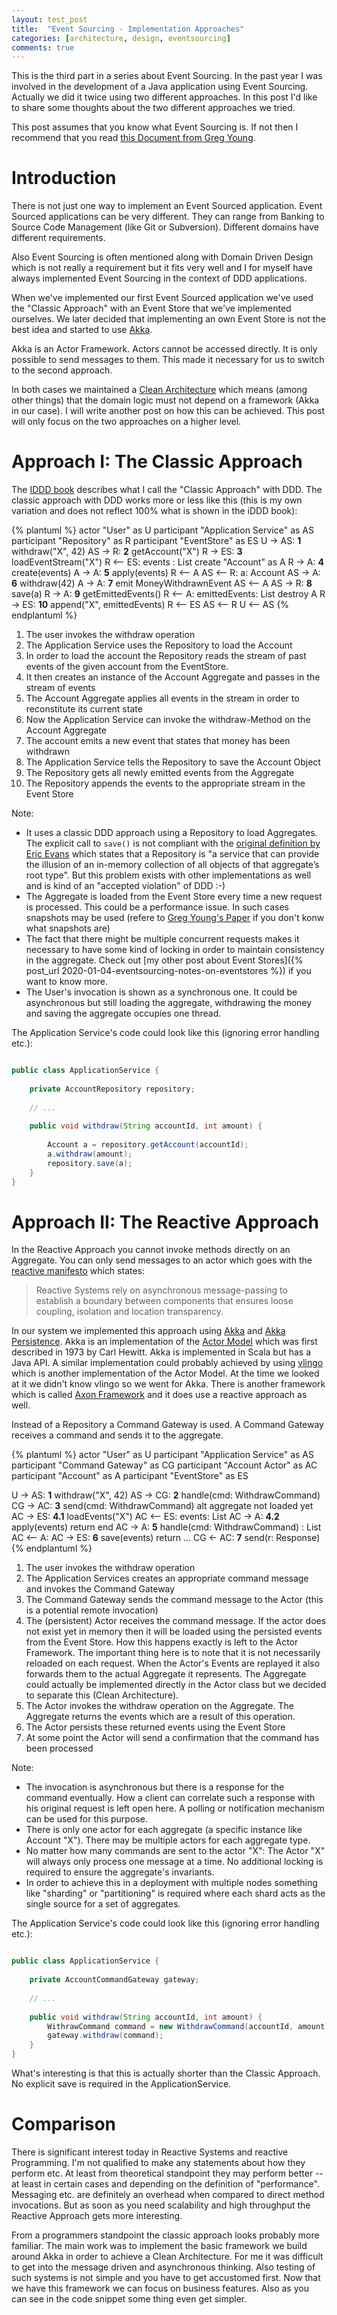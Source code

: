 ```yaml
---
layout: test_post
title:  "Event Sourcing - Implementation Approaches"
categories: [architecture, design, eventsourcing]
comments: true
---
```


This is the third part in a series about Event Sourcing. In the past year I was involved in the development of a Java application using Event Sourcing. Actually we did it twice using two different approaches. In this post I'd like to share some thoughts about the two different approaches we tried.

This post assumes that you know what Event Sourcing is. If not then I recommend that you read [this Document from Greg Young](https://cqrs.files.wordpress.com/2010/11/cqrs_documents.pdf).

# Introduction

There is not just   one way to implement an Event Sourced application. Event Sourced applications can be very different. They can range from Banking to Source Code Management (like Git or Subversion). Different domains have different requirements.

Also Event Sourcing is often mentioned along with Domain Driven Design which is not really a requirement but it fits very well and I for myself have always implemented Event Sourcing in the context of DDD applications.

When we've implemented our first Event Sourced application we've used the "Classic Approach" with an Event Store that we've implemented ourselves. We later decided that implementing an own Event Store is not the best idea and started to use [Akka](https://akka.io/). 

Akka is an Actor Framework. Actors cannot be accessed directly. It is only possible to send messages to them. This made it necessary for us to switch to the second approach.

In both cases we maintained a [Clean Architecture](https://blog.cleancoder.com/uncle-bob/2012/08/13/the-clean-architecture.html) which means (among other things) that the domain logic must not depend on a framework (Akka in our case). I will write another post on how this can be achieved. This post will only focus on the two approaches on a higher level.

# Approach I: The Classic Approach

The [IDDD book](https://www.goodreads.com/book/show/15756865-implementing-domain-driven-design) describes what I call the "Classic Approach" with DDD. The classic approach with DDD works more or less like this (this is my own variation and does not reflect 100% what is shown in the iDDD book):

{% plantuml %}
actor "User" as U
participant "Application Service" as AS
participant "Repository" as R
participant "EventStore" as ES
U -> AS: **1** withdraw("X", 42)
AS -> R: **2** getAccount("X")
R -> ES: **3** loadEventStream("X")
R <-- ES: events : List<Events>
create "Account" as A
R ->  A: **4** create(events)
A -> A: **5** apply(events)
R <-- A
AS <-- R: a: Account
AS -> A: **6** withdraw(42)
A -> A: **7** emit MoneyWithdrawnEvent
AS <-- A 
AS -> R: **8** save(a)
R -> A: **9** getEmittedEvents()
R <-- A: emittedEvents: List<Event>
destroy A
R -> ES: **10** append("X", emittedEvents)
R <-- ES
AS <-- R
U <-- AS
{% endplantuml %} 

1. The user invokes the withdraw operation
2. The Application Service uses the Repository to load the Account
3. In order to load the account the Repository reads the stream of past events of the given account from the EventStore.
4. It then creates an instance of the Account Aggregate and passes in the stream of events
5. The Account Aggregate applies all events in the stream in order to reconstitute its current state
6. Now the Application Service can invoke the withdraw-Method on the Account Aggregate
7. The account emits a new event that states that money has been withdrawn
8. The Application Service tells the Repository to save the Account Object
9. The Repository gets all newly emitted events from the Aggregate
10. The Repository appends the events to the appropriate stream in the Event Store

Note:
- It uses a classic DDD approach using a Repository to load Aggregates. The explicit call to `save()` is not compliant with the [original definition by Eric Evans](https://domainlanguage.com/wp-content/uploads/2016/05/DDD_Reference_2015-03.pdf) which states that a Repository is "a service that can provide the illusion of an in-memory collection of all objects of that aggregate’s root type". But this problem exists with other implementations as well and is kind of an "accepted violation" of DDD :-)
- The Aggregate is loaded from the Event Store every time a new request is processed. This could be a performance issue. In such cases snapshots may be used (refere to [Greg Young's Paper](https://cqrs.files.wordpress.com/2010/11/cqrs_documents.pdf) if you don't konw what snapshots are)
- The fact that there might be multiple concurrent requests makes it necessary to have some kind of locking in order to maintain consistency in the aggregate. Check out [my other post about Event Stores]({% post_url 2020-01-04-eventsourcing-notes-on-eventstores %}) if you want to know more.
- The User's invocation is shown as a synchronous one. It could be asynchronous but still loading the aggregate, withdrawing the money and saving the aggregate occupies one thread.

The Application Service's code could look like this (ignoring error handling etc.):

```java

public class ApplicationService {
    
    private AccountRepository repository;
    
    // ...
    
    public void withdraw(String accountId, int amount) {
        
        Account a = repository.getAccount(accountId);
        a.withdraw(amount);
        repository.save(a);
    }
}

```

# Approach II: The Reactive Approach

In the Reactive Approach you cannot invoke methods directly on an Aggregate. You can only send messages to an actor which goes with the [reactive manifesto](https://www.reactivemanifesto.org/) which states:

> Reactive Systems rely on asynchronous message-passing to establish a boundary between components that ensures loose coupling, isolation and location transparency.

In our system we implemented this approach using [Akka](https://akka.io/) and [Akka Persistence](https://doc.akka.io/docs/akka/current/persistence.html). Akka is an implementation of the [Actor Model](https://en.wikipedia.org/wiki/Actor_model) which was first described in 1973 by Carl Hewitt. Akka is implemented in Scala but has a Java API. A similar implementation could probably achieved by using [vlingo](https://vlingo.io/) which is another implementation of the Actor Model. At the time we looked at it we didn't know vlingo so we went for Akka. There is another framework which is called [Axon Framework](https://axoniq.io/) and it does use a reactive approach as well.

Instead of a Repository a Command Gateway is used. A Command Gateway receives a command and sends it to the aggregate.

{% plantuml %}
actor "User" as U
participant "Application Service" as AS
participant "Command Gateway" as CG
participant "Account Actor" as AC
participant "Account" as A
participant "EventStore" as ES

U -> AS: **1** withdraw("X", 42)
AS -> CG: **2** handle(cmd: WithdrawCommand)
CG -> AC: **3** send(cmd: WithdrawCommand)
alt aggregate not loaded yet
  AC -> ES: **4.1** loadEvents("X")
  AC <-- ES: events: List<Events>
  AC -> A: **4.2** apply(events)
  return
end
AC -> A: **5** handle(cmd: WithdrawCommand) : List<Events>
AC <-- A:
AC -> ES: **6** save(events)
return
...
CG <- AC: **7** send(r: Response)
{% endplantuml %}

1. The user invokes the withdraw operation
2. The Application Services creates an appropriate command message and invokes the Command Gateway
3. The Command Gateway sends the command message to the Actor (this is a potential remote invocation)
4. The (persistent) Actor receives the command message. If the actor does not exist yet in memory then it will be loaded using the persisted events from the Event Store. How this happens exactly is left to the Actor Framework. The important thing here is to note that it is not necessarily reloaded on each request. When the Actor's Events are replayed it also forwards them to the actual Aggregate it represents. The Aggregate could actually be implemented directly in the Actor class but we decided to separate this (Clean Architecture).
5. The Actor invokes the withdraw operation on the Aggregate. The Aggregate returns the events which are a result of this operation.
6. The Actor persists these returned events using the Event Store 
7. At some point the Actor will send a confirmation that the command has been processed

Note:

- The invocation is asynchronous but there is a response for the command eventually. How a client can correlate such a response with his original request is left open here. A polling or notification mechanism can be used for this purpose.
- There is only one actor for each aggregate (a specific instance like Account "X"). There may be multiple actors for each aggregate type.
- No matter how many commands are sent to the actor "X": The Actor "X" will always only process one message at a time. No additional locking is required to ensure the aggregate's invariants.
- In order to achieve this in a deployment with multiple nodes something like "sharding" or "partitioning" is required where each shard acts as the single source for a set of aggregates.

The Application Service's code could look like this (ignoring error handling etc.):

```java

public class ApplicationService {
    
    private AccountCommandGateway gateway;
    
    // ...
    
    public void withdraw(String accountId, int amount) {
        WithrawCommand command = new WithdrawCommand(accountId, amount);
        gateway.withdraw(command);
    }
}

```

What's interesting is that this is actually shorter than the Classic Approach. No explicit save is required in the ApplicationService.

# Comparison

There is significant interest today in Reactive Systems and reactive Programming. I'm not qualified to make any statements about how they perform etc. At least from theoretical standpoint they may perform better -- at least in certain cases and depending on the definition of "performance". Messaging etc. are definitely an overhead when compared to direct method invocations. But as soon as you need scalability and high throughput the Reactive Approach gets more interesting. 

From a programmers standpoint the classic approach looks probably more familiar. The main work was to implement the basic framework we build around Akka in order to achieve a Clean Architecture. For me it was difficult to get into the message driven and asynchronous thinking. Also testing of such systems is not simple and you have to get accustomed first. Now that we have this framework we can focus on business features. Also as you can see in the code snippet some thing even get simpler.


